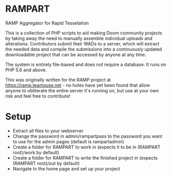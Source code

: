 # RAMPART
RAMP Aggregator for Rapid Tesselation

This is a collection of PHP scripts to aid making Doom community projects by taking away the need to manually assemble individual uploads and alterations. Contributors submit their WADs to a server, which will extract the needed data and compile the submissions into a continuously updated downloadable project that can be accessed by anyone at any time.

The system is entirely file-based and does not require a database. It runs on PHP 5.6 and above.

This was originally written for the RAMP project at https://ramp.teamouse.net - no holes have yet been found that allow anyone to obliterate the entire server it's running on, but use at your own risk and feel free to contribute!

# Setup

- Extract all files to your webserver
- Change the password in admin/rampartpass to the password you want to use for the admin pages (default is rampartadmin)
- Create a folder for RAMPART to work in (expects it to be in (RAMPART root)/work by default)
- Create a folder for RAMPART to write the finished project in (expects (RAMPART root)/out by default)
- Navigate to the home page and set up your project
